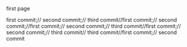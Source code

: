 first page

first commit;//
second commit;//
third commit//first commit;//
second commit;//first commit;//
second commit;//
third commit//first commit;//
second commit;//
third commit//
third commit//first commit;//
second commit
